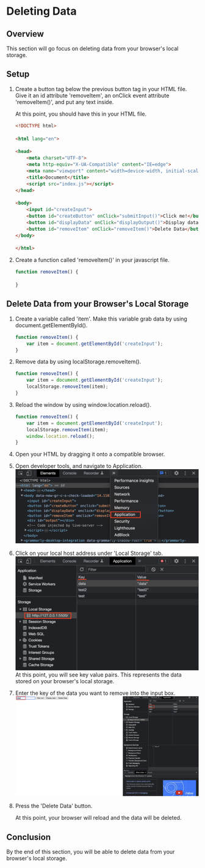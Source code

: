 # Deleting Data

## Overview

This section will go focus on deleting data from your browser's local storage.

## Setup

1. Create a button tag below the previous button tag in your HTML file. Give it an id attribute 'removeItem', an onClick event attribute 'removeItem()', and put any text inside.

    At this point, you should have this in your HTML file.

    ```html hl_lines="17"
    <!DOCTYPE html>

    <html lang="en">

    <head>
        <meta charset="UTF-8">
        <meta http-equiv="X-UA-Compatible" content="IE=edge">
        <meta name="viewport" content="width=device-width, initial-scale=1.0">
        <title>Document</title>
        <script src="index.js"></script>
    </head>

    <body>
        <input id="createInput">
        <button id="createButton" onClick="submitInput()">Click me!</button>
        <button id="displayData" onClick="displayOutput()">Display data</button>
        <button id="removeItem" onClick="removeItem()">Delete Data</button>
    </body>

    </html>
    ```

2. Create a function called 'removeItem()' in your javascript file.

    ```js
    function removeItem() {

    }
    ```

## Delete Data from your Browser's Local Storage

1. Create a variable called 'item'. Make this variable grab data by using document.getElementById().

    ```{.js hl_lines="2"}
    function removeItem() {
        var item = document.getElementById('createInput');
    }
    ```

2. Remove data by using localStorage.removeItem().

    ```{.js hl_lines="3"}
    function removeItem() {
        var item = document.getElementById('createInput');
        localStorage.removeItem(item);
    }
    ```

3. Reload the window by using window.location.reload().

    ```{.js hl_lines="4"}
    function removeItem() {
        var item = document.getElementById('createInput');
        localStorage.removeItem(item);
        window.location.reload();
    }
    ```

4. Open your HTML by dragging it onto a compatible browser.
5. Open developer tools, and navigate to Application.
    <br> ![application](/images/deleting/application.png)
6. Click on your local host address under 'Local Storage' tab.
    <br> ![application-continued](/images/deleting/application-continued.png)
    At this point, you will see key value pairs. This represents the data stored on your browser's local storage.
7. Enter the key of the data you want to remove into the input box.
    <br> ![deleting-data](/images/deleting/deleting-data.png)
8. Press the 'Delete Data' button.

    At this point, your browser will reload and the data will be deleted.

## Conclusion

By the end of this section, you will be able to delete data from your browser's local storage.
